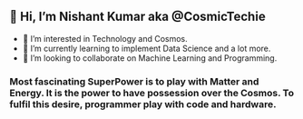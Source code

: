 ## 👋 Hi, I’m Nishant Kumar aka @CosmicTechie

- 👀 I’m interested in Technology and Cosmos.
- 🌱 I’m currently learning to implement Data Science and a lot more.
- 💞️ I’m looking to collaborate on Machine Learning and Programming.
<!--- 📫 How to reach me? : -->
### Most fascinating SuperPower is to play with Matter and Energy. It is the power to have possession over the Cosmos. To fulfil this desire, programmer play with code and hardware.
<!---
CosmicTechie/CosmicTechie is a ✨ special ✨ repository because its `README.md` (this file) appears on your GitHub profile.
You can click the Preview link to take a look at your changes.
--->
